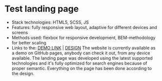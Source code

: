 # Test landing page

- Stack technologies: HTML5, SCSS, JS
- Features: fully responsive web layout, adaptive for different devices and screens
- Methods used: flexbox for responsive development, BEM-methodology for better scaling
- Links to the: [DEMO LINK](https://sasha-kozlovskyy.github.io/Test-task-form-/) | [DESIGN](https://www.figma.com/file/SddO8xg3iJXldldSNZL080/Front_test?node-id=1%3A2)
The website is currently available as a demo on GitHub pages, anybody can check it out, from any device available. The landing page was developed using the latest supported technologies and it's fully optimized for search engines because of proper semantic. Everything on the page has been done according to the design.